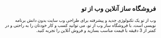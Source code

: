 <div dir="rtl">

 ## فروشگاه ساز آنلاین وب از تو

وب از تو یک تکنولوژی جدید و پیشرفته برای طراحی وب سایت بدون دانش برنامه نویسی است. با فروشگاه ساز وب از تو، می توانید کسب و کار خودتان را به راحتی و در کمتر از 3 دقیقه با قیمت مناسب بسازید  و فروش آنلاین را تجربه کنید.
  
</div>


</div>
